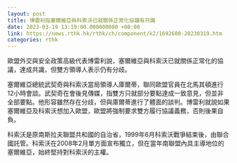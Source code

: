 ```yaml
---
layout: post
title: 博雷利指塞爾維亞與科索沃已就關係正常化協議有共識
date: 2023-03-19 13:19:00.000000000 +08:00
link: https://news.rthk.hk/rthk/ch/component/k2/1692600-20230319.htm
categories: rthk
---
```


歐盟外交與安全政策高級代表博雷利說，塞爾維亞與科索沃已就關係正常化的協議，達成共識，但雙方領導人表示仍有分歧。

塞爾維亞總統武契奇與科索沃當局領導人庫爾蒂，聯同歐盟官員在北馬其頓進行12小時會談。武契奇在會後見傳媒，指雙方只就部分要點達成一致意見，但並非全部要點。他形容雖然存在分歧，但與庫爾蒂進行了體面的談判。博雷利就說如果塞爾維亞及科索沃想加入歐盟，歐盟將強制要求雙方履行協議義務，否則後果自負。

科索沃是原南斯拉夫聯盟共和國的自治省，1999年6月科索沃戰爭結束後，由聯合國託管。科索沃在2008年2月單方面宣布獨立，但在當年南聯盟內具主導地位的塞爾維亞，始終堅持對科索沃的主權。
